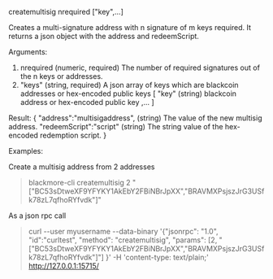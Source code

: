 createmultisig nrequired ["key",...]

Creates a multi-signature address with n signature of m keys required.
It returns a json object with the address and redeemScript.

Arguments:
1. nrequired      (numeric, required) The number of required signatures out of the n keys or addresses.
2. "keys"       (string, required) A json array of keys which are blackcoin addresses or hex-encoded public keys
     [
       "key"    (string) blackcoin address or hex-encoded public key
       ,...
     ]

Result:
{
  "address":"multisigaddress",  (string) The value of the new multisig address.
  "redeemScript":"script"       (string) The string value of the hex-encoded redemption script.
}

Examples:

Create a multisig address from 2 addresses
> blackmore-cli createmultisig 2 "[\"BC53sDtweXF9YFYKY1AkEbY2FBiNBrJpXX\",\"BRAVMXPsjszJrG3USfk78zL7qfhoRYfvdk\"]"

As a json rpc call
> curl --user myusername --data-binary '{"jsonrpc": "1.0", "id":"curltest", "method": "createmultisig", "params": [2, "[\"BC53sDtweXF9YFYKY1AkEbY2FBiNBrJpXX\",\"BRAVMXPsjszJrG3USfk78zL7qfhoRYfvdk\"]"] }' -H 'content-type: text/plain;' http://127.0.0.1:15715/

